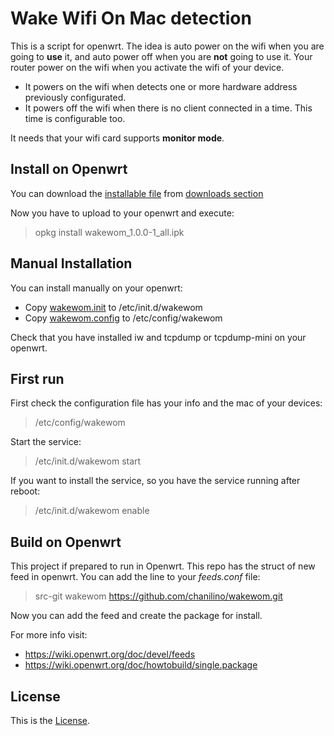 # Wake Wifi On Mac detection

This is a script for openwrt. The idea is auto power on the wifi when you are going to __use__ it, and auto power off when you are __not__ going to use it. Your router power on the wifi when you activate the wifi of your device.

- It powers on the wifi when detects one or more hardware address previously configurated. 
- It powers off the wifi when there is no client connected in a time. This time is configurable too.

It needs that your wifi card supports __monitor mode__.



## Install on Openwrt

You can  download the [installable file](https://github.com/chanilino/wakewom/releases/download/v1.0.0/wakewom_1.0.0-1_all.ipk)
from [downloads section](https://github.com/chanilino/wakewom/releases/download/)

Now you have to upload to your openwrt and  execute:
> opkg install wakewom_1.0.0-1_all.ipk





## Manual Installation

You can install manually on your openwrt:

- Copy [wakewom.init](https://github.com/chanilino/wakewom/raw/master/net/wakewom/files/wakewom.init) to /etc/init.d/wakewom
- Copy [wakewom.config](https://github.com/chanilino/wakewom/raw/master/net/wakewom/files/wakewom.config) to /etc/config/wakewom

Check that you have installed iw and tcpdump or tcpdump-mini on your openwrt. 


## First run

First check the configuration file has your info and the mac of your devices:

> /etc/config/wakewom

Start the service:

> /etc/init.d/wakewom start

If you want to install the service, so you have the service running after reboot:

> /etc/init.d/wakewom enable

## Build on Openwrt

This project if prepared to run in Openwrt. This repo has the struct of new feed in openwrt. You can add the line to your _feeds.conf_ file:

> src-git wakewom https://github.com/chanilino/wakewom.git

Now you can add the feed and create the package for install.

For more info visit: 
- https://wiki.openwrt.org/doc/devel/feeds
- https://wiki.openwrt.org/doc/howtobuild/single.package


## License

This is the [License](https://raw.githubusercontent.com/chanilino/wakewom/master/LICENSE).



